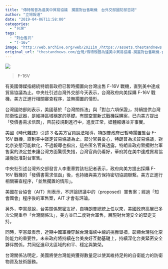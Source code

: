 ```yaml
---
title: "傳特朗普為達美中貿易協議　擱置對台售戰機　台外交部國防部否認"
author: "立場報道"
date: "2019-04-06T11:58:00"
categories:
  - "台灣"
tags:
  - "對台售武"
  - "f-16v"
image: "http://web.archive.org/web/2021im_/https://assets.thestandnews.com/media/photos/F-16V_Wi951.jpeg"
original_url: "thestandnews.com/台灣/傳特朗普為達美中貿易協議-擱置對台售戰機-台外交部國防部否認"
---
```

![](http://web.archive.org/web/2021im_/https://assets.thestandnews.com/media/photos/F-16V_Wi951.jpeg)
> F-16V

有美國傳媒指總統特朗普政府已暫時擱置向台灣出售 F-16V 戰機，直到美中達成貿易協議為止。中央社引述台灣外交部今天表示，台灣政府向美採購 F-16V 戰機，美方正進行相關審查程序，並無擱置的情形。

台灣國防部則表示，美國基於「台灣關係法」與「對台六項保證」，持續提供台灣防衛性武器，是維持區域穩定的基礎。有關空軍新式戰機採購案，已向美方提出「發價書需求信函」，目前按規劃進行中，進度正常，媒體報導並非事實。

美國《時代雜誌》引述 3 名美方官員說法報導，特朗普政府已暫時擱置售台 F-16V 戰機，直到美中敲定貿易協議為止。部分官員憂心，特朗普為求貿易協議，對北京姿態可能軟化，不過報導也指出，這些匿名官員透露，特朗普政府暫擱對台軍售案的決定並未讓台灣方面驚慌失措，台灣官員仍看好，華府將在美中達成貿易協議後批准對台軍售。

中央社引述台灣外交部發言人李憲章對該社記者表示，政府向美方提出採購 F-16V 戰機的「發價書需求信函」後，也持續與美方保持密切協調聯繫。美方正進行相關審查程序，「並無擱置的情形」。

美國在台協會（AIT）則表示，不評論研議中的（proposed）軍售案；經過「知會國會」程序後的軍售案，AIT 才會有評論。

另外，李憲章說，台美關係緊密友好，自特朗普總統上任以來，美國政府高層已多次公開重申「台灣關係法」，美方並已二度對台軍售，展現對台灣安全的堅定支持。

同時，李憲章表示，近期中國軍機穿越台灣海峽中線的挑釁舉措，彰顯台灣強化空防能力的重要性。未來政府將持續在台美良好互動基礎上，持續深化台美緊密安全夥伴關係，共同促進印太區域的和平、穩定與繁榮。

台灣關係法明定，美國將使台灣能夠獲得數量足以使其維持足夠的自衛能力的防衛物資及技術服務。